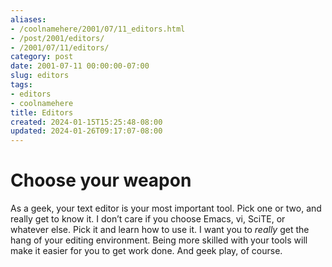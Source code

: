 ```yaml
---
aliases:
- /coolnamehere/2001/07/11_editors.html
- /post/2001/editors/
- /2001/07/11/editors/
category: post
date: 2001-07-11 00:00:00-07:00
slug: editors
tags:
- editors
- coolnamehere
title: Editors
created: 2024-01-15T15:25:48-08:00
updated: 2024-01-26T09:17:07-08:00
---
```


# Choose your weapon

As a geek, your text editor is your most important tool. Pick one or two, and really get to know it. I don’t care if you choose Emacs, vi, SciTE, or whatever else. Pick it and learn how to use it. I want you to *really* get the hang of your editing environment. Being more skilled with your tools will make it easier for you to get work done. And geek play, of course.

